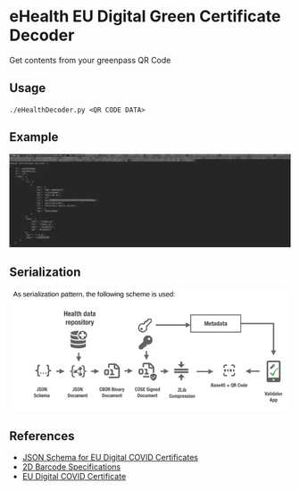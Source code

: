 # eHealth EU Digital Green Certificate Decoder 

Get contents from your greenpass QR Code


## Usage

```
./eHealthDecoder.py <QR CODE DATA>
```

## Example

![Example](example.png)

## Serialization

![Serialization](serialization.png)

## References

- [JSON Schema for EU Digital COVID Certificates](https://ec.europa.eu/health/sites/health/files/ehealth/docs/covid-certificate_json_specification_en.pdf)
- [2D Barcode Specifications](https://ec.europa.eu/health/sites/health/files/ehealth/docs/digital-green-certificates_v3_en.pdf)
- [EU Digital COVID Certificate](https://ec.europa.eu/health/ehealth/covid-19_en)

